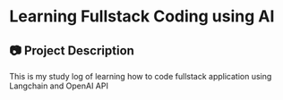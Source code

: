 # Learning Fullstack Coding using AI <br> 
## 📷 Project Description
This is my study log of learning how to code fullstack application using Langchain and OpenAI API <br>
